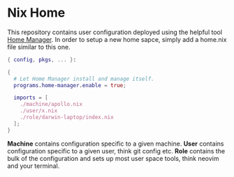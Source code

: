 # Nix Home

This repository contains user configuration deployed using the helpful tool [Home Manager](https://github.com/rycee/home-manager).
In order to setup a new home sapce, simply add a home.nix file similar to this one.

```nix
{ config, pkgs, ... }:

{
  # Let Home Manager install and manage itself.
  programs.home-manager.enable = true;

  imports = [
    ./machine/apollo.nix
    ./user/x.nix
    ./role/darwin-laptop/index.nix
  ];
}
```
**Machine** contains configuration specific to a given machine. **User** contains configuration specific to a given user, think git config etc. **Role** contains the bulk of the configuration and sets up most user space tools, think neovim and your terminal.
